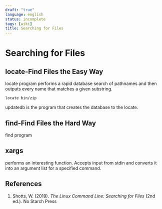 ```yaml
---
draft: "true"
language: english
status: incomplete
tags: [wiki]
title: Searching for Files
---
```


# Searching for Files

## locate-Find Files the Easy Way

locate program performs a rapid database search of pathnames and then outputs every name that matches a given substring.

```
locate bin/zip
```

updatedb is the program that creates the database to the locate.

## find-Find Files the Hard Way

find program

## xargs

performs an interesting function. Accepts input from stdin and converts it into an argument list for a specified command.




## References

1. Shotts, W. (2019). *The Linux Command Line: Searching for Files* (2nd ed.). No Starch Press

